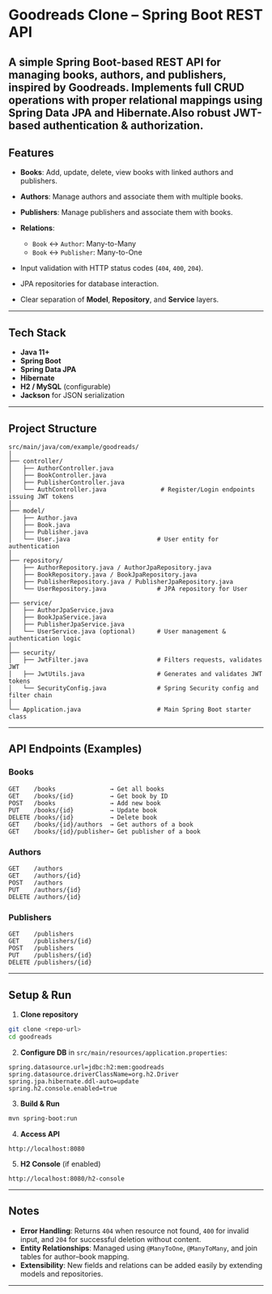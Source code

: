 # Goodreads Clone – Spring Boot REST API

A simple **Spring Boot**-based REST API for managing books, authors, and publishers, inspired by Goodreads.
Implements full CRUD operations with proper relational mappings using **Spring Data JPA** and **Hibernate**.Also robust JWT-based authentication & authorization.
---

## Features

* **Books**: Add, update, delete, view books with linked authors and publishers.
* **Authors**: Manage authors and associate them with multiple books.
* **Publishers**: Manage publishers and associate them with books.
* **Relations**:

  * `Book` ↔ `Author`: Many-to-Many
  * `Book` ↔ `Publisher`: Many-to-One
* Input validation with HTTP status codes (`404`, `400`, `204`).
* JPA repositories for database interaction.
* Clear separation of **Model**, **Repository**, and **Service** layers.

---

## Tech Stack

* **Java 11+**
* **Spring Boot**
* **Spring Data JPA**
* **Hibernate**
* **H2 / MySQL** (configurable)
* **Jackson** for JSON serialization

---

## Project Structure

```
src/main/java/com/example/goodreads/
│
├── controller/
│   ├── AuthorController.java
│   ├── BookController.java
│   ├── PublisherController.java
│   └── AuthController.java               # Register/Login endpoints issuing JWT tokens
│
├── model/
│   ├── Author.java
│   ├── Book.java
│   ├── Publisher.java
│   └── User.java                        # User entity for authentication
│
├── repository/
│   ├── AuthorRepository.java / AuthorJpaRepository.java
│   ├── BookRepository.java / BookJpaRepository.java
│   ├── PublisherRepository.java / PublisherJpaRepository.java
│   └── UserRepository.java              # JPA repository for User
│
├── service/
│   ├── AuthorJpaService.java
│   ├── BookJpaService.java
│   ├── PublisherJpaService.java
│   └── UserService.java (optional)      # User management & authentication logic
│
├── security/
│   ├── JwtFilter.java                   # Filters requests, validates JWT
│   ├── JwtUtils.java                    # Generates and validates JWT tokens
│   └── SecurityConfig.java              # Spring Security config and filter chain
│
└── Application.java                     # Main Spring Boot starter class

```

---

## API Endpoints (Examples)

### **Books**

```
GET    /books               → Get all books
GET    /books/{id}          → Get book by ID
POST   /books               → Add new book
PUT    /books/{id}          → Update book
DELETE /books/{id}          → Delete book
GET    /books/{id}/authors  → Get authors of a book
GET    /books/{id}/publisher→ Get publisher of a book
```

### **Authors**

```
GET    /authors
GET    /authors/{id}
POST   /authors
PUT    /authors/{id}
DELETE /authors/{id}
```

### **Publishers**

```
GET    /publishers
GET    /publishers/{id}
POST   /publishers
PUT    /publishers/{id}
DELETE /publishers/{id}
```

---

## Setup & Run

1. **Clone repository**

```bash
git clone <repo-url>
cd goodreads
```

2. **Configure DB** in `src/main/resources/application.properties`:

```properties
spring.datasource.url=jdbc:h2:mem:goodreads
spring.datasource.driverClassName=org.h2.Driver
spring.jpa.hibernate.ddl-auto=update
spring.h2.console.enabled=true
```

3. **Build & Run**

```bash
mvn spring-boot:run
```

4. **Access API**

```
http://localhost:8080
```

5. **H2 Console** (if enabled)

```
http://localhost:8080/h2-console
```

---

## Notes

* **Error Handling**: Returns `404` when resource not found, `400` for invalid input, and `204` for successful deletion without content.
* **Entity Relationships**: Managed using `@ManyToOne`, `@ManyToMany`, and join tables for author–book mapping.
* **Extensibility**: New fields and relations can be added easily by extending models and repositories.

---
